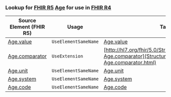 ### Lookup for [FHIR R5](https://hl7.org/fhir/R5/) [Age](https://hl7.org/fhir/R5/Age.html) for use in [FHIR R4](https://hl7.org/fhir/R4/)

| Source Element (FHIR R5) | Usage | Target |
| -------------- | ----- | ------ |
| [Age.value](https://hl7.org/fhir/R5/Age.html#resource) | `UseElementSameName` | [Age.value](https://hl7.org/fhir/R4/Age.html#resource) |
| [Age.comparator](https://hl7.org/fhir/R5/Age.html#resource) | `UseExtension` | [http://hl7.org/fhir/5.0/StructureDefinition/extension-Age.comparator](StructureDefinition-ext-R5-Age.comparator.html) |
| [Age.unit](https://hl7.org/fhir/R5/Age.html#resource) | `UseElementSameName` | [Age.unit](https://hl7.org/fhir/R4/Age.html#resource) |
| [Age.system](https://hl7.org/fhir/R5/Age.html#resource) | `UseElementSameName` | [Age.system](https://hl7.org/fhir/R4/Age.html#resource) |
| [Age.code](https://hl7.org/fhir/R5/Age.html#resource) | `UseElementSameName` | [Age.code](https://hl7.org/fhir/R4/Age.html#resource) |
